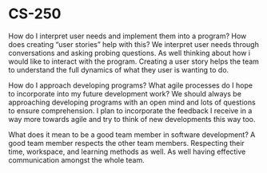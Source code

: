 # CS-250

How do I interpret user needs and implement them into a program? How does creating “user stories” help with this?
We interpret user needs through conversations and asking probing questions. As well thinking about how i would like to interact with the program. 
Creating a user story helps the team to understand the full dynamics of what they user is wanting to do. 

How do I approach developing programs? What agile processes do I hope to incorporate into my future development work?
We should always be approaching developing programs with an open mind and lots of questions to ensure comprehension. I plan to incorporate the feedback 
I receive in a way more towards agile and try to think of new developments this way too.

What does it mean to be a good team member in software development?
A good team member respects the other team members. Respecting their time, workspace, and learning methods as well. As well having effective
communication amongst the whole team.
